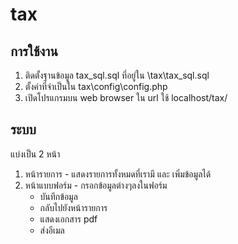 # tax

## การใช้งาน

1. ติดตั้งฐานข้อมูล tax_sql.sql ที่อยู่ใน \tax\tax_sql.sql
2. ตั้งค่าที่จำเป็นใน tax\config\config.php
3. เปิดโปรแกรมบน web browser ใน url ใช้ localhost/tax/

## ระบบ
แบ่งเป็น 2 หน้า
1. หน้ารายการ - แสดงรายการทั้งหมดที่เรามี และ เพิ่มข้อมูลได้
2. หน้าแบบฟอร์ม - กรอกข้อมูลต่างๆลงในฟอร์ม
   - บันทึกข้อมูล
   - กลับไปยังหน้ารายการ
   - แสดงเอกสาร pdf
   - ส่งอีเมล
